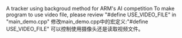 A tracker using backgroud method for ARM's AI competition
To make program to use video file, please review "#define USE_VIDEO_FILE" in "main_demo.cpp"
修改main_demo.cpp中的宏定义:"#define USE_VIDEO_FILE" 可以控制使用摄像头还是读取视频文件。
